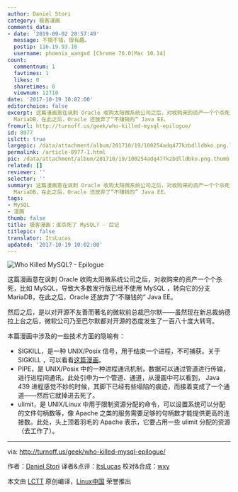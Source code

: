 ```yaml
---
author: Daniel Stori
category: 极客漫画
comments_data:
- date: '2019-09-02 20:57:49'
  message: 不错不错，很有趣。
  postip: 116.19.93.10
  username: phoenix_wangxd [Chrome 76.0|Mac 10.14]
count:
  commentnum: 1
  favtimes: 1
  likes: 0
  sharetimes: 0
  viewnum: 12710
date: '2017-10-19 10:02:00'
editorchoice: false
excerpt: 这篇漫画意在讽刺 Oracle 收购太阳微系统公司之后，对收购来的资产一个个杀死，比如 MySQL，导致大多数发行版已经不使用 MySQL ，转向它的分支
  MariaDB，在此之后，Oracle 还放弃了“不赚钱的” Java EE。
fromurl: http://turnoff.us/geek/who-killed-mysql-epilogue/
id: 8977
islctt: true
largepic: /data/attachment/album/201710/19/100254adq477kzbdlldbko.png.large.jpg
permalink: /article-8977-1.html
pic: /data/attachment/album/201710/19/100254adq477kzbdlldbko.png.thumb.jpg
related: []
reviewer: ''
selector: ''
summary: 这篇漫画意在讽刺 Oracle 收购太阳微系统公司之后，对收购来的资产一个个杀死，比如 MySQL，导致大多数发行版已经不使用 MySQL ，转向它的分支
  MariaDB，在此之后，Oracle 还放弃了“不赚钱的” Java EE。
tags:
- MySQL
- 漫画
thumb: false
title: 极客漫画：谁杀死了 MySQL? - 后记
titlepic: false
translator: ItsLucas
updated: '2017-10-19 10:02:00'
---
```


![Who Killed MySQL? - Epilogue](/data/attachment/album/201710/19/100254adq477kzbdlldbko.png)


这篇漫画意在讽刺 Oracle 收购太阳微系统公司之后，对收购来的资产一个个杀死，比如 MySQL，导致大多数发行版已经不使用 MySQL ，转向它的分支 MariaDB，在此之后，Oracle 还放弃了“不赚钱的” Java EE。


然后之后，是以对开源不友善而著名的微软前总裁巴尔默——虽然现在新总裁纳德拉上台之后，微软公司乃至巴尔默都对开源的态度发生了一百八十度大转弯。


本篇漫画中涉及的一些技术方面的隐喻有：


* SIGKILL，是一种 UNIX/Posix 信号，用于结束一个进程，不可捕获。关于 SIGKILL ，可以看看[这篇漫画](/article-8791-1.html)。
* PIPE，是 UNIX/Posix 中的一种进程通讯机制，数据可以通过管道进行传输，进行进程间通讯。此处引申为一个管道、通道，从漫画中可以看到， Java 439 进程感觉不妙的时候，其脚下已经有些塌陷的痕迹，而接着变成了一个通道——然后它就掉进去死了。
* ulimit，是 UNIX/Linux 中用于限制资源分配的命令，可以设置系统可以分配的文件句柄数等，像 Apache 之类的服务需要足够的句柄数才能提供更高的连接数。此处，头上顶着羽毛的 Apache 表示，它要占用一些 ulimit 分配的资源（去工作了）。




---


via: <http://turnoff.us/geek/who-killed-mysql-epilogue/>


作者：[Daniel Stori](http://turnoff.us/about/) 译者&点评：[ItsLucas](https://github.com/ItsLucas) 校对&合成：[wxy](https://github.com/wxy)


本文由 [LCTT](https://github.com/LCTT/TranslateProject) 原创编译，[Linux中国](https://linux.cn/) 荣誉推出
